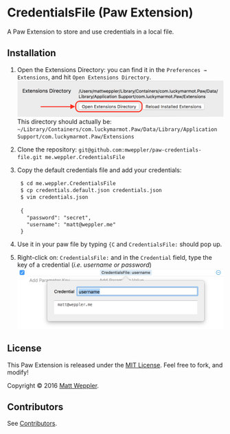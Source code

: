 # CredentialsFile (Paw Extension)

A Paw Extension to store and use credentials in a local file.

## Installation

1. Open the Extensions Directory: you can find it in the `Preferences → Extensions`, and hit `Open Extensions Directory`. 
![prefs-ext-dir](prefs-ext-dir.png)
This directory should actually be: `~/Library/Containers/com.luckymarmot.Paw/Data/Library/Application Support/com.luckymarmot.Paw/Extensions`
2. Clone the repository: `git@github.com:mweppler/paw-credentials-file.git me.weppler.CredentialsFile`
3. Copy the default credentials file and add your credentials:

        $ cd me.weppler.CredentialsFile
        $ cp credentials.default.json credentials.json
        $ vim credentials.json
        
        {
          "password": "secret",
          "username": "matt@weppler.me"
        }

4. Use it in your paw file by typing `{C` and `CredentialsFile:` should pop up.
5. Right-click on: `CredentialsFile:` and in the `Credential` field, type the key of a credential (_i.e. username or password_)
![usage](usage.png)

## License

This Paw Extension is released under the [MIT License](https://github.com/mweppler/paw-credentials-file/blob/master/LICENSE). Feel free to fork, and modify!

Copyright © 2016 [Matt Weppler](http://matt.weppler.me).

## Contributors

See [Contributors](https://github.com/mweppler/paw-credentials-file/graphs/contributors).